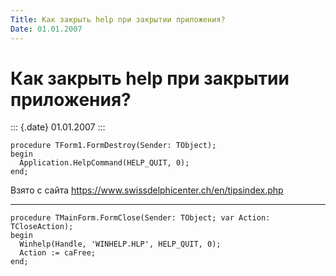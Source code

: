 ```yaml
---
Title: Как закрыть help при закрытии приложения?
Date: 01.01.2007
---
```



Как закрыть help при закрытии приложения?
=========================================

::: {.date}
01.01.2007
:::

    procedure TForm1.FormDestroy(Sender: TObject); 
    begin 
      Application.HelpCommand(HELP_QUIT, 0); 
    end; 

Взято с сайта <https://www.swissdelphicenter.ch/en/tipsindex.php>

------------------------------------------------------------------------

    procedure TMainForm.FormClose(Sender: TObject; var Action: TCloseAction);
    begin
      Winhelp(Handle, 'WINHELP.HLP', HELP_QUIT, 0);
      Action := caFree;
    end;
